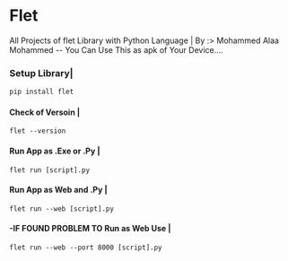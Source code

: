 # Flet
All Projects of flet Library with Python Language | By :> Mohammed Alaa Mohammed -- You Can Use This as apk of Your Device....

### Setup  Library|
```python
pip install flet
```
#### Check of Versoin |
```
flet --version
```
#### Run App as .Exe or .Py |
```
flet run [script].py
```
#### Run App as Web and .Py |
```
flet run --web [script].py
```
#### -IF FOUND PROBLEM TO Run as Web Use |
```
flet run --web --port 8000 [script].py
```
